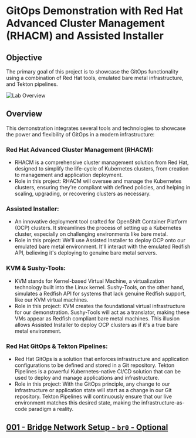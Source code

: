 # GitOps Demonstration with Red Hat Advanced Cluster Management (RHACM) and Assisted Installer

## Objective
The primary goal of this project is to showcase the GitOps functionality using a combination of Red Hat tools, emulated bare metal infrastructure, and Tekton pipelines.

![Lab Overview](docs/images/lab-overview.png?raw=true "Lab Overview")

## Overview
This demonstration integrates several tools and technologies to showcase the power and flexibility of GitOps in a modern infrastructure:

### Red Hat Advanced Cluster Management (RHACM):
- RHACM is a comprehensive cluster management solution from Red Hat, designed to simplify the life-cycle of Kubernetes clusters, from creation to management and application deployment.
- Role in this project: RHACM will oversee and manage the Kubernetes clusters, ensuring they're compliant with defined policies, and helping in scaling, upgrading, or recovering clusters as necessary.

### Assisted Installer:
- An innovative deployment tool crafted for OpenShift Container Platform (OCP) clusters. It streamlines the process of setting up a Kubernetes cluster, especially on challenging environments like bare metal.
- Role in this project: We'll use Assisted Installer to deploy OCP onto our emulated bare metal environment. It'll interact with the emulated Redfish API, believing it's deploying to genuine bare metal servers.

### KVM & Sushy-Tools:
- KVM stands for Kernel-based Virtual Machine, a virtualization technology built into the Linux kernel. Sushy-Tools, on the other hand, simulates a Redfish API for systems that lack genuine Redfish support, like our KVM virtual machines.
- Role in this project: KVM creates the foundational virtual infrastructure for our demonstration. Sushy-Tools will act as a translator, making these VMs appear as Redfish compliant bare metal machines. This illusion allows Assisted Installer to deploy OCP clusters as if it's a true bare metal environment.

### Red Hat GitOps & Tekton Pipelines:
- Red Hat GitOps is a solution that enforces infrastructure and application configurations to be defined and stored in a Git repository. Tekton Pipelines is a powerful Kubernetes-native CI/CD solution that can be used to deploy and manage applications and infrastructure.
- Role in this project: With the GitOps principle, any change to our infrastructure or application state will start as a change in our Git repository. Tekton Pipelines will continuously ensure that our live environment matches this desired state, making the infrastructure-as-code paradigm a reality.

## [001 - Bridge Network Setup - `br0` - Optional](./docs/bridge-network.md)
